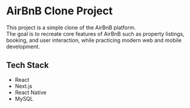 # AirBnB Clone Project

This project is a simple clone of the AirBnB platform.  
The goal is to recreate core features of AirBnB such as property listings, booking, and user interaction, while practicing modern web and mobile development.

## Tech Stack
- React  
- Next.js  
- React Native  
- MySQL  
